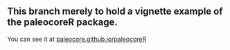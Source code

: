 ##  This branch merely to hold a vignette example of the paleocoreR package. 



You can see it at [paleocore.github.io/paleocoreR](paleocore.github.io/paleocoreR)
